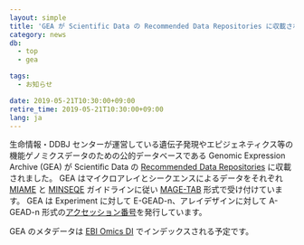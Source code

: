 ```yaml
---
layout: simple
title: 'GEA が Scientific Data の Recommended Data Repositories に収載されました'
category: news
db:
  - top
  - gea

tags:
  - お知らせ

date: 2019-05-21T10:30:00+09:00
retire_time: 2019-05-21T10:30:00+09:00
lang: ja
---
```


<p>生命情報・DDBJ センターが運営している遺伝子発現やエピジェネティクス等の機能ゲノミクスデータのための公的データベースである Genomic Expression Archive (GEA) が Scientific Data の <a href="https://www.nature.com/sdata/policies/repositories#omics">Recommended Data Repositories</a> に収載されました。
    GEA はマイクロアレイとシークエンスによるデータをそれぞれ <a href="http://fged.org/projects/miame/">MIAME</a> と <a href="http://fged.org/projects/minseqe/">MINSEQE</a> ガイドラインに従い <a href="https://www.ebi.ac.uk/arrayexpress/help/magetab_spec.html">MAGE-TAB</a> 形式で受け付けています。
    GEA は Experiment に対して E-GEAD-n、アレイデザインに対して A-GEAD-n 形式の<a href="/gea/overview.html#acc">アクセッション番号</a>を発行しています。</p>

<p>GEA のメタデータは <a href="https://www.omicsdi.org/">EBI Omics DI</a> でインデックスされる予定です。</p>
